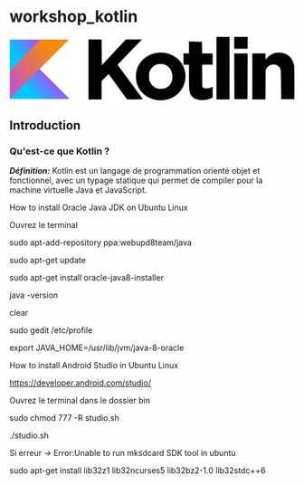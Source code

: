 # workshop_kotlin

![Logo Laravel](kotlin.png)

## Introduction
### Qu'est-ce que Kotlin ?

***Définition:*** Kotlin est un langage de programmation orienté objet et fonctionnel, avec un typage statique qui permet de compiler pour la machine virtuelle Java et JavaScript.


How to install Oracle Java JDK on Ubuntu Linux

Ouvrez le terminal

sudo apt-add-repository ppa:webupd8team/java 

sudo apt-get update 

sudo apt-get install oracle-java8-installer

java -version

clear

sudo gedit /etc/profile

export JAVA_HOME=/usr/lib/jvm/java-8-oracle




How to install Android Studio in Ubuntu Linux

https://developer.android.com/studio/

Ouvrez le terminal dans le dossier bin

sudo chmod 777 -R studio.sh

./studio.sh

Si erreur -> Error:Unable to run mksdcard SDK tool in ubuntu 

sudo apt-get install lib32z1 lib32ncurses5 lib32bz2-1.0 lib32stdc++6 


